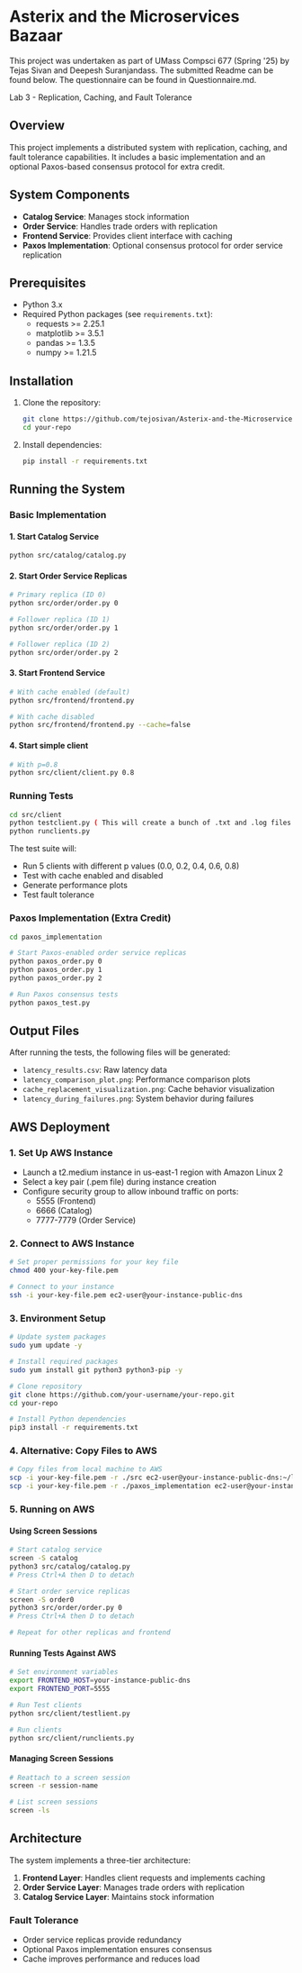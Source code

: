 # Asterix and the Microservices Bazaar

This project was undertaken as part of UMass Compsci 677 (Spring '25) by Tejas Sivan and Deepesh Suranjandass. The submitted Readme can be found below. The questionnaire can be found in Questionnaire.md.

Lab 3 - Replication, Caching, and Fault Tolerance

## Overview

This project implements a distributed system with replication, caching, and fault tolerance capabilities. It includes a basic implementation and an optional Paxos-based consensus protocol for extra credit.

## System Components

- **Catalog Service**: Manages stock information
- **Order Service**: Handles trade orders with replication
- **Frontend Service**: Provides client interface with caching
- **Paxos Implementation**: Optional consensus protocol for order service replication

## Prerequisites

- Python 3.x
- Required Python packages (see `requirements.txt`):
  - requests >= 2.25.1
  - matplotlib >= 3.5.1
  - pandas >= 1.3.5
  - numpy >= 1.21.5

## Installation

1. Clone the repository:

   ```bash
   git clone https://github.com/tejosivan/Asterix-and-the-Microservices-Bazaar.git
   cd your-repo
   ```

2. Install dependencies:
   ```bash
   pip install -r requirements.txt
   ```

## Running the System

### Basic Implementation

#### 1. Start Catalog Service

```bash
python src/catalog/catalog.py
```

#### 2. Start Order Service Replicas

```bash
# Primary replica (ID 0)
python src/order/order.py 0

# Follower replica (ID 1)
python src/order/order.py 1

# Follower replica (ID 2)
python src/order/order.py 2
```

#### 3. Start Frontend Service

```bash
# With cache enabled (default)
python src/frontend/frontend.py

# With cache disabled
python src/frontend/frontend.py --cache=false
```

#### 4. Start simple client

```bash
# With p=0.8
python src/client/client.py 0.8

```

### Running Tests

```bash
cd src/client
python testclient.py ( This will create a bunch of .txt and .log files which are important for us to visualize and analyse at all situations)
python runclients.py
```

The test suite will:

- Run 5 clients with different p values (0.0, 0.2, 0.4, 0.6, 0.8)
- Test with cache enabled and disabled
- Generate performance plots
- Test fault tolerance

### Paxos Implementation (Extra Credit)

```bash
cd paxos_implementation

# Start Paxos-enabled order service replicas
python paxos_order.py 0
python paxos_order.py 1
python paxos_order.py 2

# Run Paxos consensus tests
python paxos_test.py
```

## Output Files

After running the tests, the following files will be generated:

- `latency_results.csv`: Raw latency data
- `latency_comparison_plot.png`: Performance comparison plots
- `cache_replacement_visualization.png`: Cache behavior visualization
- `latency_during_failures.png`: System behavior during failures

## AWS Deployment

### 1. Set Up AWS Instance

- Launch a t2.medium instance in us-east-1 region with Amazon Linux 2
- Select a key pair (.pem file) during instance creation
- Configure security group to allow inbound traffic on ports:
  - 5555 (Frontend)
  - 6666 (Catalog)
  - 7777-7779 (Order Service)

### 2. Connect to AWS Instance

```bash
# Set proper permissions for your key file
chmod 400 your-key-file.pem

# Connect to your instance
ssh -i your-key-file.pem ec2-user@your-instance-public-dns
```

### 3. Environment Setup

```bash
# Update system packages
sudo yum update -y

# Install required packages
sudo yum install git python3 python3-pip -y

# Clone repository
git clone https://github.com/your-username/your-repo.git
cd your-repo

# Install Python dependencies
pip3 install -r requirements.txt
```

### 4. Alternative: Copy Files to AWS

```bash
# Copy files from local machine to AWS
scp -i your-key-file.pem -r ./src ec2-user@your-instance-public-dns:~/lab3/
scp -i your-key-file.pem -r ./paxos_implementation ec2-user@your-instance-public-dns:~/lab3/
```

### 5. Running on AWS

#### Using Screen Sessions

```bash
# Start catalog service
screen -S catalog
python3 src/catalog/catalog.py
# Press Ctrl+A then D to detach

# Start order service replicas
screen -S order0
python3 src/order/order.py 0
# Press Ctrl+A then D to detach

# Repeat for other replicas and frontend
```

#### Running Tests Against AWS

```bash
# Set environment variables
export FRONTEND_HOST=your-instance-public-dns
export FRONTEND_PORT=5555

# Run Test clients
python src/client/testlient.py

# Run clients
python src/client/runclients.py
```

#### Managing Screen Sessions

```bash
# Reattach to a screen session
screen -r session-name

# List screen sessions
screen -ls
```

## Architecture

The system implements a three-tier architecture:

1. **Frontend Layer**: Handles client requests and implements caching
2. **Order Service Layer**: Manages trade orders with replication
3. **Catalog Service Layer**: Maintains stock information

### Fault Tolerance

- Order service replicas provide redundancy
- Optional Paxos implementation ensures consensus
- Cache improves performance and reduces load
